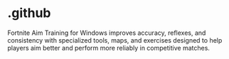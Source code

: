 # .github
Fortnite Aim Training for Windows improves accuracy, reflexes, and consistency with specialized tools, maps, and exercises designed to help players aim better and perform more reliably in competitive matches.
